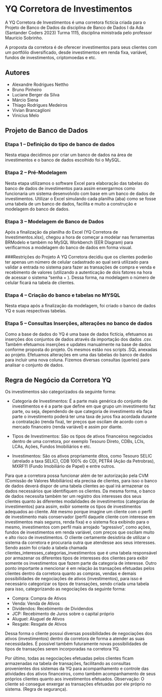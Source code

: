 
# YQ Corretora de Investimentos

A YQ Corretora de Investimentos é uma corretora fictícia criada para o Projeto de Banco de Dados da disciplina de Banco de Dados I da Ada (Santander Coders 2023) Turma 1115, disciplina ministrada pelo professor Maurício Sobrinho.

A proposta da corretora é de oferecer investimentos para seus clientes com um portfólio diversificado, desde investimentos em renda fixa, variável, fundos de investimentos, criptomoedas e etc.


## Autores

- Alexandre Rodrigues Nettho
- Bruno Pinheiro
- Luciane Berger da Silva
- Márcio Siena
- Thiago Rodrigues Medeiros
- Vivian Brancaglioni
- Vinicius Melo



## Projeto de Banco de Dados

### Etapa 1 – Definição do tipo de banco de dados
Nesta etapa decidimos por criar um banco de dados na área de investimentos e o banco de dados escolhido foi o MySQL.

### Etapa 2 – Pré-Modelagem
Nesta etapa utilizamos o software Excel para elaboração das tabelas do banco de dados de investimentos para assim enxergarmos como funcionaria um sistema desenvolvido com base em um banco de dados de investimentos. Utilizar o Excel simulando cada planilha (aba) como se fosse uma tabela de um banco de dados, facilita e muito a construção e modelagem do banco de dados.

### Etapa 3 – Modelagem de Banco de Dados
Após a finalização da planilha do Excel (YQ Corretora de Investimentos.xlsx), chegou a hora de começar a modelar nas ferramentas BRModelo e também no MySQL Workbench (EER DIagram) para verificarmos a modelagem do banco de dados em forma visual.

###Restrições do Projeto
A YQ Corretora decidiu que os clientes poderão ter apenas um número de celular cadastrado ao qual será utilizado para validar a entrada no sistema para fazer as transações de compra e venda e recebimento de valores (utilizando a autenticação de dois fatores na hora de acessar o sistema “senha + ). Dessa forma, na modelagem o número de celular ficará na tabela de clientes. 

### Etapa 4 – Criação do banco e tabelas no MYSQL
Nesta etapa após a finalização da modelagem, foi criado o banco de dados YQ e suas respectivas tabelas.

### Etapa 5 – Consultas Inserções, alterações no banco de dados
Como a base de dados do YQ é uma base de dados fictícia, efetuamos as inserções dos conjuntos de dados através da importação dos dados .csv. 
Também efetuamos inserções e updates manualmente na base de dados conforme proposta do projeto. Os mesmos estão nos scripts .SQL anexadas ao projeto.
Efetuamos alterações em uma das tabelas do banco de dados para incluir uma nova coluna.
Fizemos diversas consultas (queries) para analisar o conjunto de dados.

## Regra de Negócio da Corretora YQ
Os investimentos são categorizados da seguinte forma:
- Categoria de Investimentos: É a parte mais genérica do conjunto de investimentos e é a parte que define em que grupo um investimento faz parte, ou seja, dependendo de que categoria de investimento ela faça parte o investimento poderá ter uma taxa de juros fixa acordada durante a contratação (renda fixa), ter preços que oscilam de acordo com o mercado financeiro (renda variável) e assim por diante.

- Tipos de Investimentos: São os tipos de ativos financeiros negociados dentro de uma corretora, por exemplo Tesouro Direto, CDBs, LCIs, LCAs, Ações, Fundos Imobiliários e etc.

- Investimentos: São os ativos propriamente ditos, como Tesouro SELIC (atrelado a taxa SELIC), CDB 100% do CDI, PETR4 (Ação da Petrobras), MXRF11 (Fundo Imobiliário de Papel) e entre outros.

Para que a corretora possa funcionar além de ter autorização pela CVM (Comissão de Valores Mobiliários) ela precisa de clientes, para isso o banco de dados deverá dispor de uma tabela clientes ao qual irá armazenar os dados necessários que identifiquem os clientes.
Da mesma forma, o banco de dados necessita também ter um registro dos interesses dos seus clientes quanto às diferentes modalidades de investimentos (categorias de investimentos) para assim, exibir somente os tipos de investimentos adequados ao cliente. Até mesmo porque imagine um cliente com o perfil de investimento mais conservador (perfil daquele cliente com interesse em investimentos mais seguros, renda fixa) e o sistema fica exibindo para o mesmo, investimentos com perfil mais arrojado “agressivo”, como ações, fundos de investimentos em renda variável, com preços que oscilam muito e alto risco de investimentos. O cliente certamente desistiria de utilizar o sistema da corretora e procuraria outra que atendesse aos seus interesses.
Sendo assim foi criado a tabela chamada clientes_interesses_categorias_investimentos que é uma tabela responsável por armazenar os diferentes tipos de interesses dos clientes para exibir somente os investimentos que fazem parte da categoria de interesse.
Outro ponto importante a mencionar é em relação às transações efetuadas pelos clientes dentro da corretora quanto as compras, vendas e demais possibilidades de negociações de ativos (investimentos), para isso é necessário categorizar os tipos de transações, sendo criada uma tabela para isso, categorizando as negociações da seguinte forma:

- Compra: Compra de Ativos
- Venda: Venda de Ativos
- Dividendos: Recebimento de Dividendos
- JCP: Recebimento de Juros sobre o capital próprio
- Aluguel: Aluguel de Ativos
- Resgate: Resgate de Ativos

Dessa forma o cliente possuí diversas possibilidades de negociações dos ativos (investimentos) dentro da corretora de forma a atender as suas necessidades. É possível também futuramente novas possibilidades de tipos de transações serem incorporadas na corretora YQ.

Por último, todas as negociações efetuadas pelos clientes ficam armazenadas na tabela de transações, facilitando as consultas provenientes dos sistemas da YQ para acompanhamento e controle das atividades dos ativos financeiros, como também acompanhamento de seus próprios clientes quanto aos investimentos efetuados.
Observação: O cliente só consegue enxergar as transações efetuadas por ele próprio no sistema. (Regra de segurança).